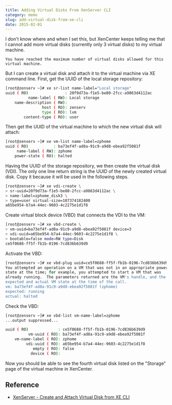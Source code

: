 ```yaml
---
title: Adding Virtual Disks From XenServer CLI
category: memo
slug: add-virtual-disk-from-xe-cli
date: 2015-02-01
---
```

I don't know where and when I set this, but XenCenter keeps telling me that I
cannot add more virtual disks (currently only 3 virtual disks) to my virtual
machine.

```text
You have reached the maximum number of virtual disks allowed for this
virtual machine.
```

But I can create a virtual disk and attach it to the virtual machine via XE
command line. First, get the UUID of the local storage repository:

```bash
[root@zenserv ~]# xe sr-list name-label="Local storage"
uuid ( RO)                : 20f9d73a-f1e5-be80-2fcc-a9863d4112ac
          name-label ( RW): Local storage
    name-description ( RW):
                host ( RO): zenserv
                type ( RO): lvm
        content-type ( RO): user
```

Then get the UUID of the virtual machine to which the new virtual disk will
attach:

```bash
[root@zenserv ~]# xe vm-list name-label=zphome
uuid ( RO)           : ba73ef4f-ad8a-91c9-a9d8-ebea92f5081f
     name-label ( RW): zphome
    power-state ( RO): halted
```

Having the UUID of the storage repository, we then create the virtual disk
(VDI). The only one line return string is the UUID of the newly created virtual
disk. Copy it because it will be used in the following steps.

```bash
[root@zenserv ~]# xe vdi-create \
> sr-uuid=20f9d73a-f1e5-be80-2fcc-a9863d4112ac \
> name-label=zphome_disk3 \
> type=user virtual-size=107374182400
a65be954-b7a4-44ec-9603-4c2275e1d1f8
```

Create virtual block device (VBD) that connects the VDI to the VM:

```bash
[root@zenserv ~]# xe vbd-create \
> vm-uuid=ba73ef4f-ad8a-91c9-a9d8-ebea92f5081f device=3
> vdi-uuid=a65be954-b7a4-44ec-9603-4c2275e1d1f8 \
> bootable=false mode=RW type=Disk
ce5f0688-ff5f-fb1b-0196-7cd836b639d9
```

Activate the VBD:

```bash
[root@zenserv ~]# xe vbd-plug uuid=ce5f0688-ff5f-fb1b-0196-7cd836b639d9
You attempted an operation on a VM that was not in an appropriate power
state at the time; for example, you attempted to start a VM that was
already running.  The parameters returned are the VM's handle, and the
expected and actual VM state at the time of the call.
vm: ba73ef4f-ad8a-91c9-a9d8-ebea92f5081f (zphome)
expected: running
actual: halted
```

Check the VBD:

```bash
[root@zenserv ~]# xe vbd-list vm-name-label=zphome
...output suppressed...

uuid ( RO)             : ce5f0688-ff5f-fb1b-0196-7cd836b639d9
          vm-uuid ( RO): ba73ef4f-ad8a-91c9-a9d8-ebea92f5081f
    vm-name-label ( RO): zphome
         vdi-uuid ( RO): a65be954-b7a4-44ec-9603-4c2275e1d1f8
            empty ( RO): false
           device ( RO):
```

Now you should be able to see the fourth virtual disk listed on the "Storage"
page of the virtual machine in XenCenter.

## Reference

-  [XenServer - Create and Attach Virtual Disk from XE CLI][1]

[1]: https://techhelplist.com/index.php/tech-tutorials/41-misc/316-xenserver-create-and-attach-virtual-disk-from-xe-cli

